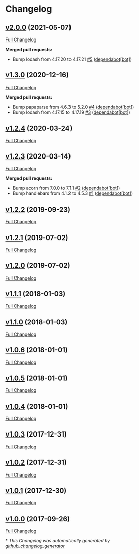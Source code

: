 # Changelog

## [v2.0.0](https://github.com/compwright/match-columns-to-schema/tree/v2.0.0) (2021-05-07)

[Full Changelog](https://github.com/compwright/match-columns-to-schema/compare/v1.3.0...v2.0.0)

**Merged pull requests:**

- Bump lodash from 4.17.20 to 4.17.21 [\#5](https://github.com/compwright/match-columns-to-schema/pull/5) ([dependabot[bot]](https://github.com/apps/dependabot))

## [v1.3.0](https://github.com/compwright/match-columns-to-schema/tree/v1.3.0) (2020-12-16)

[Full Changelog](https://github.com/compwright/match-columns-to-schema/compare/v1.2.4...v1.3.0)

**Merged pull requests:**

- Bump papaparse from 4.6.3 to 5.2.0 [\#4](https://github.com/compwright/match-columns-to-schema/pull/4) ([dependabot[bot]](https://github.com/apps/dependabot))
- Bump lodash from 4.17.15 to 4.17.19 [\#3](https://github.com/compwright/match-columns-to-schema/pull/3) ([dependabot[bot]](https://github.com/apps/dependabot))

## [v1.2.4](https://github.com/compwright/match-columns-to-schema/tree/v1.2.4) (2020-03-24)

[Full Changelog](https://github.com/compwright/match-columns-to-schema/compare/v1.2.3...v1.2.4)

## [v1.2.3](https://github.com/compwright/match-columns-to-schema/tree/v1.2.3) (2020-03-14)

[Full Changelog](https://github.com/compwright/match-columns-to-schema/compare/v1.2.2...v1.2.3)

**Merged pull requests:**

- Bump acorn from 7.0.0 to 7.1.1 [\#2](https://github.com/compwright/match-columns-to-schema/pull/2) ([dependabot[bot]](https://github.com/apps/dependabot))
- Bump handlebars from 4.1.2 to 4.5.3 [\#1](https://github.com/compwright/match-columns-to-schema/pull/1) ([dependabot[bot]](https://github.com/apps/dependabot))

## [v1.2.2](https://github.com/compwright/match-columns-to-schema/tree/v1.2.2) (2019-09-23)

[Full Changelog](https://github.com/compwright/match-columns-to-schema/compare/v1.2.1...v1.2.2)

## [v1.2.1](https://github.com/compwright/match-columns-to-schema/tree/v1.2.1) (2019-07-02)

[Full Changelog](https://github.com/compwright/match-columns-to-schema/compare/v1.2.0...v1.2.1)

## [v1.2.0](https://github.com/compwright/match-columns-to-schema/tree/v1.2.0) (2019-07-02)

[Full Changelog](https://github.com/compwright/match-columns-to-schema/compare/v1.1.1...v1.2.0)

## [v1.1.1](https://github.com/compwright/match-columns-to-schema/tree/v1.1.1) (2018-01-03)

[Full Changelog](https://github.com/compwright/match-columns-to-schema/compare/v1.1.0...v1.1.1)

## [v1.1.0](https://github.com/compwright/match-columns-to-schema/tree/v1.1.0) (2018-01-03)

[Full Changelog](https://github.com/compwright/match-columns-to-schema/compare/v1.0.6...v1.1.0)

## [v1.0.6](https://github.com/compwright/match-columns-to-schema/tree/v1.0.6) (2018-01-01)

[Full Changelog](https://github.com/compwright/match-columns-to-schema/compare/v1.0.5...v1.0.6)

## [v1.0.5](https://github.com/compwright/match-columns-to-schema/tree/v1.0.5) (2018-01-01)

[Full Changelog](https://github.com/compwright/match-columns-to-schema/compare/v1.0.4...v1.0.5)

## [v1.0.4](https://github.com/compwright/match-columns-to-schema/tree/v1.0.4) (2018-01-01)

[Full Changelog](https://github.com/compwright/match-columns-to-schema/compare/v1.0.3...v1.0.4)

## [v1.0.3](https://github.com/compwright/match-columns-to-schema/tree/v1.0.3) (2017-12-31)

[Full Changelog](https://github.com/compwright/match-columns-to-schema/compare/v1.0.2...v1.0.3)

## [v1.0.2](https://github.com/compwright/match-columns-to-schema/tree/v1.0.2) (2017-12-31)

[Full Changelog](https://github.com/compwright/match-columns-to-schema/compare/v1.0.1...v1.0.2)

## [v1.0.1](https://github.com/compwright/match-columns-to-schema/tree/v1.0.1) (2017-12-30)

[Full Changelog](https://github.com/compwright/match-columns-to-schema/compare/v1.0.0...v1.0.1)

## [v1.0.0](https://github.com/compwright/match-columns-to-schema/tree/v1.0.0) (2017-09-26)

[Full Changelog](https://github.com/compwright/match-columns-to-schema/compare/6cbd69a23c712ffb8db95e71da221aa486aa04ce...v1.0.0)



\* *This Changelog was automatically generated by [github_changelog_generator](https://github.com/github-changelog-generator/github-changelog-generator)*
